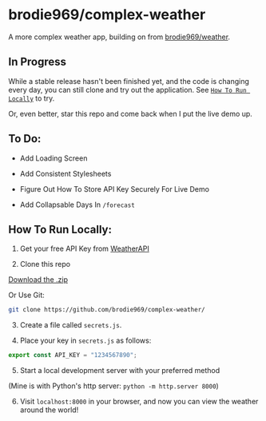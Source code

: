 # brodie969/complex-weather

A more complex weather app, building on from [brodie969/weather](https://github.com/brodie969/weather).

## In Progress

While a stable release hasn't been finished yet, and the code is changing every day, you can still clone and try out the application. See [`How To Run Locally`](#how-to-run-locally) to try.

Or, even better, star this repo and come back when I put the live demo up.

## To Do:

- Add Loading Screen

- Add Consistent Stylesheets

- Figure Out How To Store API Key Securely For Live Demo

- Add Collapsable Days In `/forecast`

## How To Run Locally:

1. Get your free API Key from [WeatherAPI](https://www.weatherapi.com)

2. Clone this repo

[Download the .zip](https://github.com/brodie969/complex-weather/archive/refs/heads/main.zip)

Or Use Git:
```bash
git clone https://github.com/brodie969/complex-weather/
```

3. Create a file called `secrets.js`.

4. Place your key in `secrets.js` as follows:

```javascript
export const API_KEY = "1234567890";
```

5. Start a local development server with your preferred method

(Mine is with Python's http server: `python -m http.server 8000`)

6. Visit `localhost:8000` in your browser, and now you can view the weather around the world!

